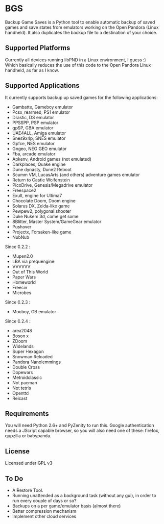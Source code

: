 BGS
===

Backup Game Saves is a Python tool to enable automatic backup of saved games and save states from emulators working on the Open Pandora (Linux handheld). It also duplicates the backup file to a destination of your choice. 

Supported Platforms
-------------------

Currently all devices running libPND in a Linux environment, I guess :) Which basically reduces the use of this code to the Open Pandora Linux handheld, as far as I know. 

Supported Applications
----------------------
It currently supports backup up saved games for the following applications: 

- Gambatte, Gameboy emulator
- Pcsx_rearmed, PS1 emulator
- Drastic, DS emulator
- PPSSPP, PSP emulator
- gpSP, GBA emulator
- UAE4ALL, Amiga emulator
- Snes9x4p, SNES emulator
- Gpfce, NES emulator
- Gngeo, NEO GEO emulator
- Fba, arcade emulator
- Apkenv, Android games (not emulated)
- Darkplaces, Quake engine
- Dune dynasty, Dune2 Reboot
- Scumm VM, LucasArts (and others) adventure games emulator
- Return to Castle Wolfenstein
- PicoDrive, Genesis/Megadrive emulator
- Freespace2
- Exult, engine for Ultima7
- Chocolate Doom, Doom engine
- Solarus DX, Zelda-like game
- Pewpew2, polygonal shooter
- Duke Nukem 3d, come get some
- 8Blitter, Master System/GameGear emulator
- Pushover
- Projectx, Forsaken-like game	
- NubNub	

Since 0.2.2 :
- Mupen2.0
- LBA via prequengine
- VVVVVV
- Out of This World
- Paper Wars
- Homeworld
- Freeciv
- Microbes

Since 0.2.3 : 
- Mooboy, GB emulator

Since 0.2.4 : 	
- area2048
- Boson x
- ZDoom
- Widelands
- Super Hexagon
- Snowman Reloaded
- Pandora Nanolemmings
- Double Cross
- Dopewars
- Metroidclassic
- Not pacman
- Not tetris
- Openttd
- Reicast	

Requirements
------------

You will need Python 2.6+ and PyZenity to run this.
Google authentication needs a JScript capable browser, so you will also need one of these: firefox, qupzilla or babypanda.

License
-------

Licensed under GPL v3

To Do
-----

- A Restore Tool. 
- Running unattended as a background task (without any gui), in order to run every couple of days or so?
- Backups on a per game/emulator basis (almost there)
- Better compression mechanism
- Implement other cloud services
